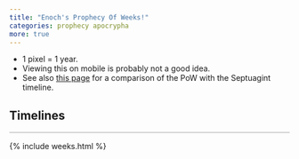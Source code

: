 ```yaml
---
title: "Enoch's Prophecy Of Weeks!"
categories: prophecy apocrypha
more: true
---
```


- 1 pixel = 1 year.
- Viewing this on mobile is probably not a good idea.
- See also [this page](/pow) for a comparison of the PoW with the Septuagint timeline.

## Timelines

<div style="overflow-x: auto; border: 1px solid #cfcfcf; margin-bottom: 15px;">
    <canvas id="canvas" width="8000" height="320"></canvas>
</div>

{% include weeks.html %}

<script>
 const COLORS = [
   "#c3e0e5"
 ];
 const LABEL_COLOR = "#000000";
 const WEEK_LINE_COLOR = "#9EA3B0";
 const YEAR_2_COLOR = "#546A7B";
 const START_X = 160;
 const BAR_HEIGHT = 15;

 const LABEL_FONT = "14px Verdana";
 const DESCENT_FONT = "11px Verdana";
 const YEAR_FONT = "11px Verdana";
 const YEAR_2_FONT = "9px Verdana";

 const canvas = document.getElementById("canvas");
 const ctx = canvas.getContext("2d");

 // Handle HiDPI displays for sharp rendering
 const dpr = window.devicePixelRatio || 1;
 const displayWidth = canvas.width;
 const displayHeight = canvas.height;

 canvas.width = displayWidth * dpr;
 canvas.height = displayHeight * dpr;

 canvas.style.width = displayWidth + 'px';
 canvas.style.height = displayHeight + 'px';

 ctx.scale(dpr, dpr);

 class Timeline {
   constructor(label, isWeeks, bars, absoluteYears = false) {
     this.currentX = START_X;
     this.currentEnd = 0;
     this.currentYear = 0;
     this.label = label;
     this.isWeeks = isWeeks;
     this.bars = bars;
     this.absoluteYears = absoluteYears;
   }

   drawLabel(y) {
     ctx.fillStyle = LABEL_COLOR;
     ctx.textAlign = 'center';
     ctx.font = LABEL_FONT;
     let currentY = y + 5;
     for (const line of this.label.split('\n')) {
       ctx.fillText(line, 75, currentY);
       currentY += 16;
     }
   }

   drawBar(years, name, i, y) {
     ctx.fillStyle = COLORS[i % COLORS.length];
     let interval;
     if (this.absoluteYears) {
       interval = START_X + years - this.currentEnd;
       this.currentEnd = START_X + years;
       this.currentYear = years;
     } else {
       interval = years;
       this.currentEnd = this.currentX + years;
       this.currentYear += years;
     }
     ctx.fillRect(this.currentX, y, interval, BAR_HEIGHT);
     this.currentX = this.currentEnd;

     // Name label.
     if (name != "Arpakshad") {
       ctx.fillStyle = LABEL_COLOR;
       ctx.textAlign = 'center';
       ctx.font = DESCENT_FONT;
       const offset = (this.isWeeks || i % 2 === 0) ? 18 : 35;
       ctx.fillText(name, this.currentEnd, y + BAR_HEIGHT + offset);
     }

     // Boundary.
     ctx.lineWidth = 1
     ctx.strokeStyle = LABEL_COLOR;
     ctx.beginPath();
     ctx.moveTo(this.currentEnd, y);
     ctx.lineTo(this.currentEnd, y + BAR_HEIGHT);
     ctx.stroke();
     if (this.isWeeks && name != "Week 1") {
       ctx.strokeStyle = WEEK_LINE_COLOR;
       ctx.beginPath();
       ctx.moveTo(this.currentEnd, 1);
       ctx.lineTo(this.currentEnd, y);
       ctx.stroke();
       ctx.strokeStyle = "white";
       ctx.beginPath();
       ctx.moveTo(this.currentEnd+1, 1);
       ctx.lineTo(this.currentEnd+1, y);
       ctx.stroke();
     }

     // Year.
     if (name != "Arpakshad") {
       ctx.font = YEAR_FONT;
       ctx.fillText(this.currentYear, this.currentEnd, y - 3);

       if (years > 35) {
         ctx.font = YEAR_2_FONT;
         ctx.fillStyle = YEAR_2_COLOR;
         let oldBaseline = ctx.textBaseline;
         ctx.textBaseline = "middle";
         ctx.fillText(interval, this.currentEnd - interval / 2, y + BAR_HEIGHT / 2);
         ctx.textBaseline = oldBaseline;
       }
     }
   }

   drawTimeline(y) {
     this.drawLabel(y);

     for (let i = 0; i < this.bars.length; i++) {
       const [name, years] = this.bars[i];
       this.drawBar(years, name, i, y);
     }
   }

 }

 // Masoretic. 1656 years from A'dam to Flood.
 const MASORETIC = new Timeline("Masoretic\ntimeline", false, [
   ["A'dam", 0],
   ["Sheth", 130],
   ["Enosh", 105],
   ["Qeynan", 90],
   ["Mahalal’el", 70],
   ["Yered", 65],
   ["Chanok", 162],
   ["Methushelach", 65],
   ["Lamek", 187],
   ["Noach", 182],
   ["Flood", 600],
   ["Arpakshad", 2],
   ["Shelach", 35],
   ["Eber", 30],
   ["Peleg", 34],
   ["Re'u", 30],
   ["Serug", 32],
   ["Nachor", 30],
   ["Terach", 29],
   ["Abram", 70],
   ["Yitshaq", 100],
   ["Ya'aqov", 60],
   // "Jacob lived in the land of Egypt seventeen years; so the days of Jacob, the years of his life, were 147 years." Genesis 47:28
   ["Ya'aqov in Egypt¹", 130],
   // "Now the duration of the Israelites' stay in Egypt was 430 years."- Exodus 12:40
   ["Exodus²", 430],
   ["crucifixion³", 1332],
   ["temple destroyed", 40],
   ["540 AD", 470],
   ["1500 AD", 960],
   ["2024 AD", 524],
 ]);

 const OTHER_DATES = new Timeline("Other\ndates", false, [
   ["", 0],
   ["A'dam dies", 930],
   ["Chanok translated", 622 + 365],
 ], true);

 const POW_700 = new Timeline("Prophecy of Weeks\n(700-year weeks)", true, [
   ["Week 1", 0],
   ["Week 2", 700],
   ["Week 3", 700],
   ["Week 4", 700],
   ["Week 5", 700],
   ["Week 6", 700],
   ["Week 7", 700],
   ["Week 8", 700],
   ["Week 9", 700],
   ["Week 10", 700],
   ["Weeks without number...", 700],
 ]);

 // Draw timelines.
 // Draw in reverse order so that the week boundaries are behind the bars.
 POW_700.drawTimeline(280);
 OTHER_DATES.drawTimeline(150);
 MASORETIC.drawTimeline(20);
</script>
